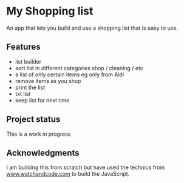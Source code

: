 # My Shopping list

An app that lets you build and use a shopping list that is easy to use.


## Features
 * list builder
 * sort list in different categories shop / cleaning / etc
 * a list of only certain items eg only from Aldi
 * remove items as you shop
 * print the list
 * txt list
 * keep list for next time



## Project status

This is a work in progress 

## Acknowledgments

I am building this from scratch but have used the technics from www.watchandcode.com to build the JavaScript.